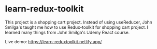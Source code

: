 # learn-redux-toolkit

This project is a shopping cart project. Instead of using useReducer, John Smilga's taught me how to use Redux-toolkit for shopping cart project. I learned many things from John Smilga's Udemy React course. 

Live demo: https://learn-reduxtoolkit.netlify.app/
